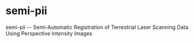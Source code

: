 # semi-pii
semi-pii -- Semi-Automatic Registration of Terrestrial Laser Scanning Data Using Perspective Intensity Images
